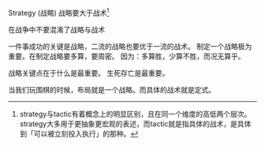 Strategy (战略)
战略要大于战术[^fn1]

在战争中不要混淆了战略与战术

一件事成功的关键是战略，二流的战略也要优于一流的战术。
制定一个战略极为重要。在制定战略要多算，要周密。
因为：多算胜，少算不胜，而况无算乎。

战略关键点在于什么是最重要。
生死存亡是最重要。

当我们玩围棋的时候，布局就是一个战略。而具体的战术就是定式。

[^fn1]: strategy与tactic有着概念上的明显区别，且在同一个维度的高低两个层次。strategy大多用于更抽象更宏观的表述，而tactic就是指具体的战术，是具体到「可以被立刻投入执行」的那种。
